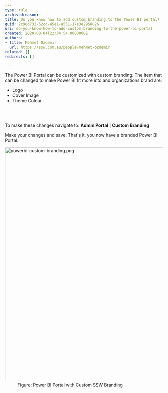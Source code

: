 ```yaml
---
type: rule
archivedreason: 
title: Do you know how to add custom branding to the Power BI portal?
guid: 2c98d732-52cd-45e1-a551-17e3e2958826
uri: do-you-know-how-to-add-custom-branding-to-the-power-bi-portal
created: 2020-08-04T22:34:54.0000000Z
authors:
- title: Mehmet Ozdemir
  url: https://ssw.com.au/people/mehmet-ozdemir
related: []
redirects: []

---
```



The Power BI Portal can be customized with custom branding. The item that can be changed to make Power BI fit more into and organizations brand are&#58;<br><ul><li>Logo</li><li>Cover Image</li><li>Theme Colour<br></li></ul>
<br><excerpt class='endintro'></excerpt><br>
<p>To make these changes navigate to&#58;​&#160;<b>Admin Portal</b> | 
   <b>Custom Branding</b></p><p>Make your changes and save. That's it, you now have a branded Power BI Portal.&#160;<br></p><dl class="image"><dt><img src="/PublishingImages/powerbi-custom-branding.png" alt="powerbi-custom-branding.png" style="width&#58;750px;" /></dt><dd>Figure&#58; Power BI Portal with Custom SSW Branding</dd></dl><br>


